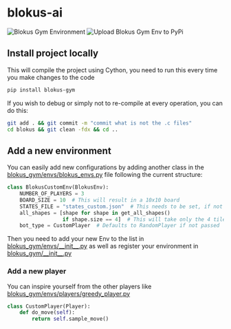 # blokus-ai

![Blokus Gym Environment](https://github.com/frankilepro/blokus_ai/workflows/Blokus%20Gym%20Environment/badge.svg)
![Upload Blokus Gym Env to PyPi](https://github.com/frankilepro/blokus_ai/workflows/Upload%20Blokus%20Gym%20Env%20to%20PyPi/badge.svg)

## Install project locally

This will compile the project using Cython, you need to run this every time you make changes to the code

```bash
pip install blokus-gym
```

If you wish to debug or simply not to re-compile at every operation, you can do this:

```bash
git add . && git commit -m "commit what is not the .c files"
cd blokus && git clean -fdx && cd ..
```

## Add a new environment

You can easily add new configurations by adding another class in the [blokus_gym/envs/blokus_envs.py](blokus_gym/envs/blokus_envs.py) file following the current structure:

```python
class BlokusCustomEnv(BlokusEnv):
    NUMBER_OF_PLAYERS = 3
    BOARD_SIZE = 10  # This will result in a 10x10 board
    STATES_FILE = "states_custom.json"  # This needs to be set, if not it will take the base class states
    all_shapes = [shape for shape in get_all_shapes()
                  if shape.size == 4]  # This will take only the 4 tiles pieces
    bot_type = CustomPlayer  # Defaults to RandomPlayer if not passed
```

Then you need to add your new Env to the list in [blokus_gym/envs/\_\_init\_\_.py](blokus_gym/envs/__init__.py) as well as register your environment in [blokus_gym/\_\_init\_\_.py](blokus_gym/__init__.py)

### Add a new player

You can inspire yourself from the other players like [blokus_gym/envs/players/greedy_player.py](blokus_gym/envs/players/greedy_player.py)

```python
class CustomPlayer(Player):
    def do_move(self):
        return self.sample_move()
```
